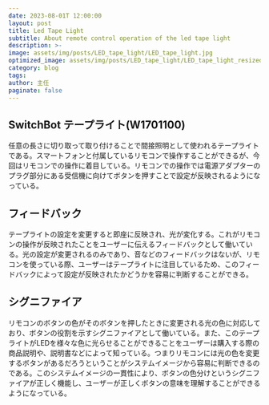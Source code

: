 ```yaml
---
date: 2023-08-01T 12:00:00
layout: post
title: Led Tape Light
subtitle: About remote control operation of the led tape light
description: >-
image: assets/img/posts/LED_tape_light/LED_tape_light.jpg
optimized_image: assets/img/posts/LED_tape_light/LED_tape_light_resized_thumbnail.jpg
category: blog
tags: 
author: 主任
paginate: false
---
```


## SwitchBot テープライト(W1701100)

任意の長さに切り取って取り付けることで間接照明として使われるテープライトである。スマートフォンと付属しているリモコンで操作することができるが、今回はリモコンでの操作に着目している。リモコンでの操作では電源アダプターのプラグ部分にある受信機に向けてボタンを押すことで設定が反映されるようになっている。

## フィードバック

テープライトの設定を変更すると即座に反映され、光が変化する。これがリモコンの操作が反映されたことをユーザーに伝えるフィードバックとして働いている。光の設定が変更されるのみであり、音などのフィードバックはないが、リモコンを使っている際、ユーザーはテープライトに注目しているため、このフィードバックによって設定が反映されたかどうかを容易に判断することができる。

## シグニファイア

リモコンのボタンの色がそのボタンを押したときに変更される光の色に対応しており、ボタンの役割を示すシグニファイアとして働いている。また、このテープライトがLEDを様々な色に光らせることができることをユーザーは購入する際の商品説明や、説明書などによって知っている。つまりリモコンには光の色を変更するボタンがあるだろうということがシステムイメージから容易に判断できるのである。このシステムイメージの一貫性により、ボタンの色分けというシグニファイアが正しく機能し、ユーザーが正しくボタンの意味を理解することができるようになっている。